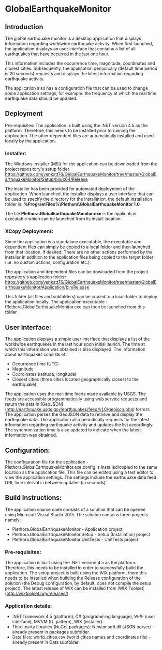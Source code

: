 # GlobalEarthquakeMonitor

## Introduction
The global earthquake monitor is a desktop application that displays information regarding worldwide earthquake activity. When first launched, the application displays an user interface that contains a list of all earthquakes that have occurred in the last one hour. 

This information includes the occurrence time, magnitude, coordinates and closest cities. Subsequently, the application periodically (default time period is 20 seconds) requests and displays the latest information regarding earthquake activity. 

The application also has a configuration file that can be used to change some application settings, for example: the frequency at which the real time earthquake data should be updated.

## Deployment
Pre-requisites: The application is built using the .NET version 4.5 as the platform. Therefore, this needs to be installed prior to running the application. The other dependent files are automatically installed and used locally by the application.

### Installer: 
The Windows installer (MSI) for the application can be downloaded from the project repository's setup folder:
https://github.com/venkatt76/GlobalEarthquakeMonitor/tree/master/GlobalEarthquakeMonitor/Setup/bin/x64/Release

The installer has been provided for automated deployment of the application. When launched, the installer displays a user interface that can be used to specify the directory for the installation, the default installation folder is:
**%ProgramFiles%\Plethora\GlobalEarthquakeMonitor 1.0**

The file **Plethora.GlobalEarthquakeMonitor.exe** is the application executable which can be launched from its install location.

### XCopy Deployment:
Since the application is a standalone executable, the executable and dependent files can simply be copied to a local folder and then launched from that location, if desired. There are no other actions performed by the installer in addition to the application files being copied to the target folder (i.e. no custom actions, configuration etc.).

The application and dependent files can be dowloaded from the project repository's application folder:
https://github.com/venkatt76/GlobalEarthquakeMonitor/tree/master/GlobalEarthquakeMonitor/Application/bin/Release

This folder (all files and subfolders) can be copied to a local folder to deploy the application locally. The application executable - Plethora.GlobalEarthquakeMonitor.exe can then be launched from this folder. 

## User Interface:
The application displays a simple user interface that displays a list of the worldwide earthquakes in the last hour upon initial launch. The time at which this information was obtained is also displayed. The information about earthquakes consists of:
  - Occurrence time (UTC)
  - Magnitude
  - Coordinates (latitude, longitude)
  - Closest cities (three cities located geographically closest to the earthquake)

The application uses the real-time feeds made available by USGS. The feeds are accessible programmatically using web service requests and return the data in [GeoJSON] (http://earthquake.usgs.gov/earthquakes/feed/v1.0/geojson.php) format. The application parses the GeoJSON data to retrieve and display the earthquake data. The application also periodically requests for the latest information regarding earthquake activity and updates the list accordingly. The synchronization time is also updated to indicate when the latest information was obtained.

## Configuration:
The configuration file for the application - Plethora.GlobalEarthquakeMonitor.exe.config is installed/copied to the same location as the application file. This file can be edited using a text editor to view the application settings. The settings include the earthquake data feed URI, time interval in between updates (in seconds).

## Build Instructions:
The application source code consists of a solution that can be opened using Microsoft Visual Studio 2015. The solution contains three projects namely:
  - Plethora.GlobalEarthquakeMonitor - Application project
  - Plethora.GlobalEarthquakeMonitor.Setup - Setup (Installation) project
  - Plethora.GlobalEarthquakeMonitor.UnitTests - UnitTests project

### Pre-requisites:
The application is built using the .NET version 4.5 as the platform. Therefore, this needs to be installed in order to successfully build the application. The setup project is built using the WIX platform, there this needs to be installed when building the Release configuration of the solution (the Debug configuration, by default, does not compile the setup project). The latest release of WIX can be installed from [WIX Toolset] (http://wixtoolset.org/releases/).

### Application details:
  - .NET framework 4.5 (platform), C# (programming language), WPF (user interface), MVVM (UI pattern), WIX (installer).
  - Third-party libraries (NuGet packages): Newtonsoft.dll (JSON parser) - already present in packages subfolder.
  - Data files: world_cities.csv (world cities names and coordinates file) - already present in Data subfolder.
